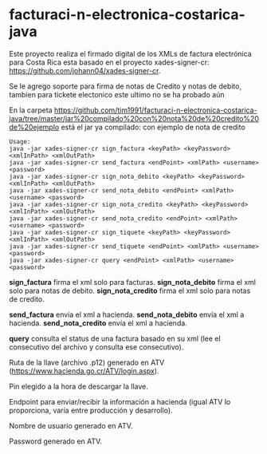 # facturaci-n-electronica-costarica-java

Este proyecto realiza el firmado digital de los XMLs de factura electrónica para Costa Rica esta basado en el proyecto xades-signer-cr: https://github.com/johann04/xades-signer-cr.

Se le agrego soporte para firma de notas de Credito y notas de debito, tambien para tickete electonico este ultimo no se ha probado aún

En la carpeta https://github.com/tim1991/facturaci-n-electronica-costarica-java/tree/master/jar%20compilado%20con%20nota%20de%20credito%20de%20ejemplo está el jar ya compilado: con ejemplo de nota de credito

```
Usage:
java -jar xades-signer-cr sign_factura <keyPath> <keyPassword> <xmlInPath> <xmlOutPath>
java -jar xades-signer-cr send_factura <endPoint> <xmlPath> <username> <password>
java -jar xades-signer-cr sign_nota_debito <keyPath> <keyPassword> <xmlInPath> <xmlOutPath>
java -jar xades-signer-cr send_nota_debito <endPoint> <xmlPath> <username> <password>
java -jar xades-signer-cr sign_nota_credito <keyPath> <keyPassword> <xmlInPath> <xmlOutPath>
java -jar xades-signer-cr send_nota_credito <endPoint> <xmlPath> <username> <password>
java -jar xades-signer-cr sign_tiquete <keyPath> <keyPassword> <xmlInPath> <xmlOutPath>
java -jar xades-signer-cr send_tiquete <endPoint> <xmlPath> <username> <password>
java -jar xades-signer-cr query <endPoint> <xmlPath> <username> <password>
```

**sign_factura** firma el xml solo para facturas.
**sign_nota_debito** firma el xml solo para notas de debito.
**sign_nota_credito** firma el xml solo para notas de credito.

**send_factura** envía el xml a hacienda.
**send_nota_debito** envía el xml a hacienda.
**send_nota_credito** envía el xml a hacienda.

**query** consulta el status de una factura basado en su xml (lee el consecutivo del archivo y consulta ese consecutivo).

**<keypath>** Ruta de la llave (archivo .p12) generado en ATV (https://www.hacienda.go.cr/ATV/login.aspx).

**<keyPassword>** Pin elegido a la hora de descargar la llave.

**<endPoint>** Endpoint para enviar/recibir la información a hacienda (igual ATV lo proporciona, varía entre producción y desarrollo).

**<username>** Nombre de usuario generado en ATV.

**<password>** Password generado en ATV.
